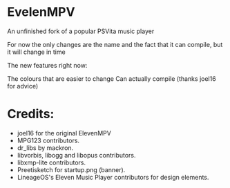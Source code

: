 # EvelenMPV
An unfinished fork of a popular PSVita music player

For now the only changes are the name and the fact that it can compile, but it will change in time

The new features right now:

  The colours that are easier to change
  Can actually compile (thanks joel16 for advice)


# Credits:
- joel16 for the original ElevenMPV
- MPG123 contributors.
- dr_libs by mackron.
- libvorbis, libogg and libopus contributors.
- libxmp-lite contributors.
- Preetisketch for startup.png (banner).
- LineageOS's Eleven Music Player contributors for design elements.
